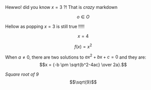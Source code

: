 Hewwo! did you know $x=3$ ?! That is $crazy$ markdown

$$o\in O$$

Hellow as popping $x=3$ is still true !!!!!

$$x=4$$

$$f(x)=x^2$$

When $a \ne 0$, there are two solutions to $ax^2 + bx + c = 0$ and they are:
$$x = {-b \pm \sqrt{b^2-4ac} \over 2a}.$$

_Square root of 9_
$$\sqrt{9}$$

